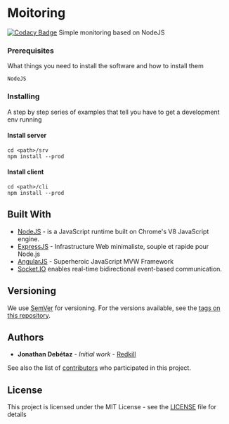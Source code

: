# Moitoring
[![Codacy Badge](https://api.codacy.com/project/badge/Grade/ef8133a1b3944b3db9fbd0830f10b432)](https://www.codacy.com/app/jdebetaz/monitoring?utm_source=github.com&amp;utm_medium=referral&amp;utm_content=KiwiNetwork/monitoring&amp;utm_campaign=Badge_Grade)
Simple monitoring based on NodeJS

### Prerequisites

What things you need to install the software and how to install them

```
NodeJS
```

### Installing

A step by step series of examples that tell you have to get a development env running

#### Install server

```
cd <path>/srv
npm install --prod
```

#### Install client

```
cd <path>/cli
npm install --prod
```

## Built With

* [NodeJS](http://nodejs.org) - is a JavaScript runtime built on Chrome's V8 JavaScript engine. 
* [ExpressJS](http://expressjs.com) - Infrastructure Web minimaliste, souple et rapide pour Node.js
* [AngularJS](https://angularjs.org) - Superheroic JavaScript MVW Framework
* [Socket.IO](https://socket.io) enables real-time bidirectional event-based communication.


## Versioning

We use [SemVer](http://semver.org/) for versioning. For the versions available, see the [tags on this repository](https://github.com/redkill/monitoring/tags). 

## Authors

* **Jonathan Debétaz** - *Initial work* - [Redkill](https://github.com/redkill)

See also the list of [contributors](https://github.com/redkill/monitoring/contributors) who participated in this project.

## License

This project is licensed under the MIT License - see the [LICENSE](LICENSE) file for details
